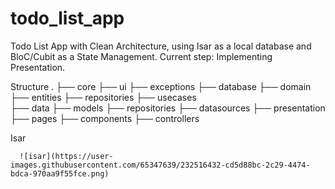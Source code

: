 # todo_list_app
Todo List App with Clean Architecture, using Isar as a local database and BloC/Cubit as a State Management.
Current step: Implementing Presentation.


Structure
 .
    ├── core
        ├── ui
        ├── exceptions
        ├── database
    ├── domain
        ├── entities
        ├── repositories
        ├── usecases            
    ├── data
        ├── models
        ├── repositories
        ├── datasources
    ├── presentation
        ├── pages
        ├── components
        ├── controllers                           
   

Isar

      ![isar](https://user-images.githubusercontent.com/65347639/232516432-cd5d88bc-2c29-4474-bdca-970aa9f55fce.png)
